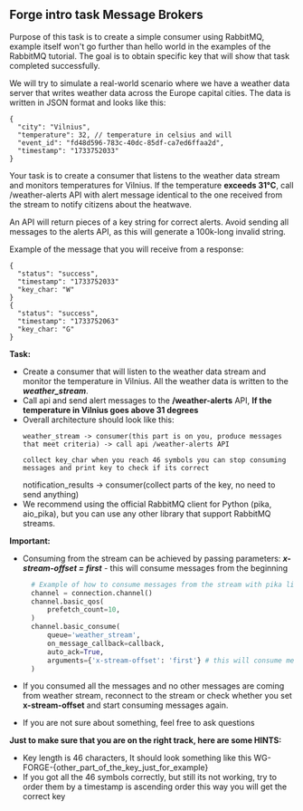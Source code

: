 ## Forge intro task Message Brokers

Purpose of this task is to create a simple consumer using RabbitMQ, 
example itself won't go further than hello world in the examples of the RabbitMQ tutorial. The goal is to obtain 
specific key that will show that task completed successfully.

We will try to simulate a real-world scenario where we have a weather data server that writes weather 
data across the Europe capital cities. The data is written in JSON format and looks like this:
```
{
  "city": "Vilnius",
  "temperature": 32, // temperature in celsius and will 
  "event_id": "fd48d596-783c-40dc-85df-ca7ed6ffaa2d",
  "timestamp": "1733752033"
}
```
Your task is to create a consumer that listens to the weather data stream and monitors temperatures for Vilnius.
If the temperature **exceeds 31°C**, call /weather-alerts API with alert message identical to the one received
from the stream to notify citizens about the heatwave.  

An API will return pieces of a key string for correct alerts. Avoid sending all messages to the alerts API,
as this will generate a 100k-long invalid string.

Example of the message that you will receive from a response:
```
{
  "status": "success",
  "timestamp": "1733752033"
  "key_char: "W"
}
{
  "status": "success",
  "timestamp": "1733752063"
  "key_char: "G"
}
```

**Task:**
* Create a consumer that will listen to the weather data stream and monitor the temperature in Vilnius. All the weather
data is written to the **_weather_stream_**.
* Call api and send alert messages to the **/weather-alerts** API, **If the temperature in Vilnius goes above 31 degrees**
* Overall architecture should look like this:
    ```
    weather_stream -> consumer(this part is on you, produce messages that meet criteria) -> call api /weather-alerts API
    
    collect key_char when you reach 46 symbols you can stop consuming messages and print key to check if its correct
    ```
    notification_results -> consumer(collect parts of the key, no need to send anything)
* We recommend using the official RabbitMQ client for Python (pika, aio_pika), but you can use any other library that support RabbitMQ 
streams.

**Important:**
* Consuming from the stream can be achieved by passing parameters:
  **_x-stream-offset = first_** - this will consume messages from the beginning
  ```python
    # Example of how to consume messages from the stream with pika library
    channel = connection.channel()
    channel.basic_qos(
        prefetch_count=10, 
    )
    channel.basic_consume(
        queue='weather_stream',
        on_message_callback=callback,
        auto_ack=True,
        arguments={'x-stream-offset': 'first'} # this will consume messages from the beginning
    )
  ```
* If you consumed all the messages and no other messages are coming from weather stream, 
reconnect to the stream or check whether you set **x-stream-offset** and start consuming messages again.

* If you are not sure about something, feel free to ask questions

**Just to make sure that you are on the right track, here are some HINTS:**
* Key length is 46 characters, It should look something like this WG-FORGE-{other_part_of_the_key_just_for_example}
* If you got all the 46 symbols correctly, but still its not working, try to order them by a timestamp is ascending order
this way you will get the correct key
